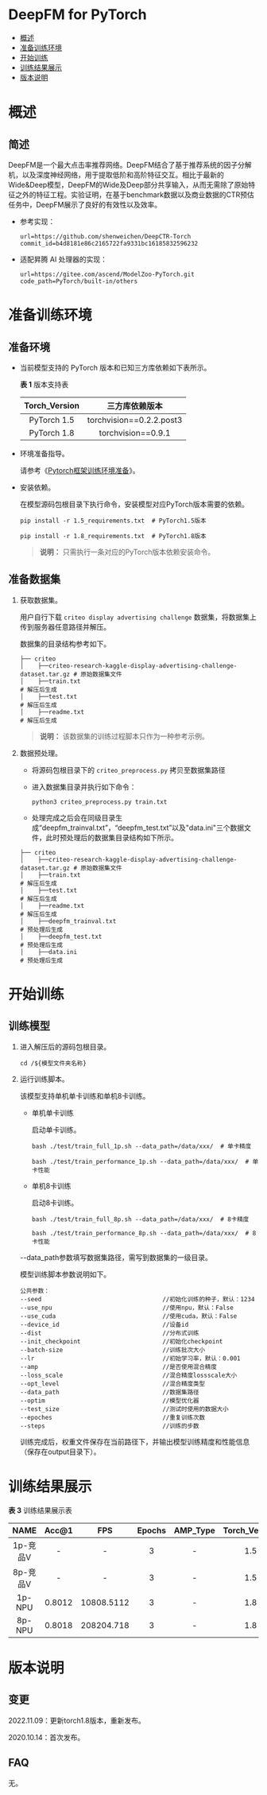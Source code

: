# DeepFM for PyTorch

-   [概述](概述.md)
-   [准备训练环境](准备训练环境.md)
-   [开始训练](开始训练.md)
-   [训练结果展示](训练结果展示.md)
-   [版本说明](版本说明.md)


# 概述

## 简述

DeepFM是一个最大点击率推荐网络。DeepFM结合了基于推荐系统的因子分解机，以及深度神经网络，用于提取低阶和高阶特征交互。相比于最新的Wide&Deep模型，DeepFM的Wide及Deep部分共享输入，从而无需除了原始特征之外的特征工程。实验证明，在基于benchmark数据以及商业数据的CTR预估任务中，DeepFM展示了良好的有效性以及效率。

- 参考实现：

  ```
  url=https://github.com/shenweichen/DeepCTR-Torch
  commit_id=b4d8181e86c2165722fa9331bc16185832596232
  ```

- 适配昇腾 AI 处理器的实现：

  ```
  url=https://gitee.com/ascend/ModelZoo-PyTorch.git
  code_path=PyTorch/built-in/others
  ```


# 准备训练环境

## 准备环境

- 当前模型支持的 PyTorch 版本和已知三方库依赖如下表所示。

  **表 1**  版本支持表

  | Torch_Version      | 三方库依赖版本                                 |
  | :--------: | :----------------------------------------------------------: |
  | PyTorch 1.5 | torchvision==0.2.2.post3 |
  | PyTorch 1.8 | torchvision==0.9.1 |

- 环境准备指导。

  请参考《[Pytorch框架训练环境准备](https://www.hiascend.com/document/detail/zh/ModelZoo/pytorchframework/ptes)》。

- 安装依赖。

  在模型源码包根目录下执行命令，安装模型对应PyTorch版本需要的依赖。
  ```
  pip install -r 1.5_requirements.txt  # PyTorch1.5版本
  
  pip install -r 1.8_requirements.txt  # PyTorch1.8版本
  ```
  > **说明：** 
  >只需执行一条对应的PyTorch版本依赖安装命令。

## 准备数据集

1. 获取数据集。

   用户自行下载 `criteo display advertising challenge` 数据集，将数据集上传到服务器任意路径并解压。

   数据集的目录结构参考如下。

   ```
   ├── criteo
   │    ├──criteo-research-kaggle-display-advertising-challenge-dataset.tar.gz # 原始数据集文件       
   │    ├──train.txt                                                           # 解压后生成
   │    ├──test.txt                                                            # 解压后生成
   │    ├──readme.txt                                                          # 解压后生成   
   ```

   > **说明：** 
   > 该数据集的训练过程脚本只作为一种参考示例。


2. 数据预处理。
   - 将源码包根目录下的 `criteo_preprocess.py` 拷贝至数据集路径
    
   - 进入数据集目录并执行如下命令：

     ```
     python3 criteo_preprocess.py train.txt
     ```

   - 处理完成之后会在同级目录生成“deepfm_trainval.txt”，“deepfm_test.txt”以及"data.ini"三个数据文件，此时预处理后的数据集目录结构如下所示。

   ```
   ├── criteo
   │    ├──criteo-research-kaggle-display-advertising-challenge-dataset.tar.gz # 原始数据集文件       
   │    ├──train.txt                                                           # 解压后生成
   │    ├──test.txt                                                            # 解压后生成
   │    ├──readme.txt                                                          # 解压后生成
   │    ├──deepfm_trainval.txt                                                 # 预处理后生成
   │    ├──deepfm_test.txt                                                     # 预处理后生成
   │    ├──data.ini                                                            # 预处理后生成
   ```

# 开始训练

## 训练模型

1. 进入解压后的源码包根目录。

   ```
   cd /${模型文件夹名称}
   ```

2. 运行训练脚本。

   该模型支持单机单卡训练和单机8卡训练。

   - 单机单卡训练

     启动单卡训练。

     ```
     bash ./test/train_full_1p.sh --data_path=/data/xxx/  # 单卡精度
     
     bash ./test/train_performance_1p.sh --data_path=/data/xxx/  # 单卡性能
     ```

   - 单机8卡训练

     启动8卡训练。

     ```
     bash ./test/train_full_8p.sh --data_path=/data/xxx/  # 8卡精度
     
     bash ./test/train_performance_8p.sh --data_path=/data/xxx/  # 8卡性能
     ```

   --data_path参数填写数据集路径，需写到数据集的一级目录。

   模型训练脚本参数说明如下。

   ```
   公共参数：
   --seed                                  //初始化训练的种子，默认：1234
   --use_npu                               //使用npu，默认：False
   --use_cuda                              //使用cuda，默认：False
   --device_id                             //设备id      
   --dist                                  //分布式训练
   --init_checkpoint                       //初始化checkpoint
   --batch-size                            //训练批次大小
   --lr                                    //初始学习率，默认：0.001
   --amp                                   //是否使用混合精度
   --loss_scale                            //混合精度lossscale大小
   --opt_level                             //混合精度类型
   --data_path                             //数据集路径
   --optim                                 //模型优化器
   --test_size                             //测试时使用的数据大小
   --epoches                               //重复训练次数
   --steps                                 //训练的步数
   ```

   训练完成后，权重文件保存在当前路径下，并输出模型训练精度和性能信息（保存在output目录下）。

# 训练结果展示

**表 3**  训练结果展示表

|   NAME   | Acc@1 | FPS  | Epochs | AMP_Type | Torch_Version |
| :------: | :---: | :--: | :----: | :------: | :-----------: |
| 1p-竞品V | - | - | 3 | - | 1.5 |
| 8p-竞品V | - | - | 3 | - | 1.5 |
| 1p-NPU | 0.8012 | 10808.5112 | 3 | - | 1.8 |
| 8p-NPU | 0.8018 | 208204.718 | 3 | - | 1.8 |

# 版本说明

## 变更

2022.11.09：更新torch1.8版本，重新发布。

2020.10.14：首次发布。

## FAQ

无。